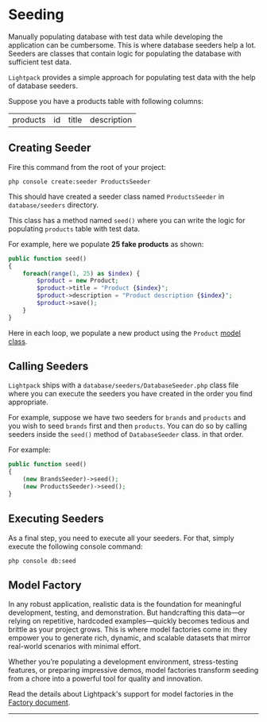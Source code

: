 # Seeding

Manually populating database with test data while developing the application can be cumbersome. This is where database seeders help a lot. Seeders are classes that contain logic for populating the database with sufficient test data. 

`Lightpack` provides a simple approach for populating test data with the help of database seeders.

Suppose you have a products table with following columns:

<table>
    <tr>
        <td class="token title important">products</td>
        <td>id</td>
        <td>title</td>
        <td>description</td>
    </tr>
</table>

## Creating Seeder

Fire this command from the root of your project:

```terminal
php console create:seeder ProductsSeeder
```

This should have created a seeder class named `ProductsSeeder` in `database/seeders` directory. 

This class has a method named `seed()` where you can write the logic for populating `products` table with test data.

For example, here we populate **25 fake products** as shown:

```php
public function seed()
{
    foreach(range(1, 25) as $index) {
        $product = new Product;
        $product->title = "Product {$index}";
        $product->description = "Product description {$index}";
        $product->save();
    }
}
```

Here in each loop, we populate a new product using the `Product` [model class](models.md).

## Calling Seeders

`Lightpack` ships with a `database/seeders/DatabaseSeeder.php` class file where you can execute the seeders you have created in the order you find appropriate.

For example, suppose we have two seeders for `brands` and `products` and you wish to seed `brands` first and then `products`. You can do so by calling seeders inside the `seed()` method of `DatabaseSeeder` class.
in that order.

For example:

```php
public function seed()
{
    (new BrandsSeeder)->seed();
    (new ProductsSeeder)->seed();
}
```

## Executing Seeders

As a final step, you need to execute all your seeders. For that, simply execute the following console command:

```terminal
php console db:seed
```

## Model Factory

In any robust application, realistic data is the foundation for meaningful development, testing, and demonstration. But handcrafting this data—or relying on repetitive, hardcoded examples—quickly becomes tedious and brittle as your project grows. This is where model factories come in: they empower you to generate rich, dynamic, and scalable datasets that mirror real-world scenarios with minimal effort.

Whether you’re populating a development environment, stress-testing features, or preparing impressive demos, model factories transform seeding from a chore into a powerful tool for quality and innovation.

Read the details about Lightpack's support for model factories in the [Factory document](/factory.md).

---